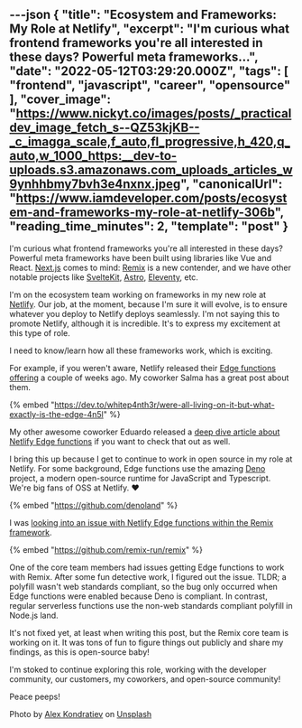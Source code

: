 ---json
{
  "title": "Ecosystem and Frameworks: My Role at Netlify",
  "excerpt": "I'm curious what frontend frameworks you're all interested in these days? Powerful meta frameworks...",
  "date": "2022-05-12T03:29:20.000Z",
  "tags": [
    "frontend",
    "javascript",
    "career",
    "opensource"
  ],
  "cover_image": "https://www.nickyt.co/images/posts/_practicaldev_image_fetch_s--QZ53kjKB--_c_imagga_scale,f_auto,fl_progressive,h_420,q_auto,w_1000_https:__dev-to-uploads.s3.amazonaws.com_uploads_articles_w9ynhhbmy7bvh3e4nxnx.jpeg",
  "canonicalUrl": "https://www.iamdeveloper.com/posts/ecosystem-and-frameworks-my-role-at-netlify-306b",
  "reading_time_minutes": 2,
  "template": "post"
}
---

I'm curious what frontend frameworks you're all interested in these days? Powerful meta frameworks have been built using libraries like Vue and React. [Next.js](https://nextjs.org/) comes to mind: [Remix](https://remix.run) is a new contender, and we have other notable projects like [SvelteKit](https://github.com/sveltejs/kit), [Astro](https://github.com/withastro/astro), [Eleventy](https://github.com/11ty/eleventy), etc.

I'm on the ecosystem team working on frameworks in my new role at [Netlify](https://netlify.com). Our job, at the moment, because I'm sure it will evolve, is to ensure whatever you deploy to Netlify deploys seamlessly. I'm not saying this to promote Netlify, although it is incredible. It's to express my excitement at this type of role.

I need to know/learn how all these frameworks work, which is exciting.

For example, if you weren't aware, Netlify released their [Edge functions offering](https://docs.netlify.com/netlify-labs/experimental-features/edge-functions/) a couple of weeks ago. My coworker Salma has a great post about them.

{% embed "https://dev.to/whitep4nth3r/were-all-living-on-it-but-what-exactly-is-the-edge-4n5l" %}

My other awesome coworker Eduardo released a [deep dive article about Netlify Edge functions](https://www.netlify.com/blog/deep-dive-into-netlify-edge-functions/) if you want to check that out as well.

I bring this up because I get to continue to work in open source in my role at Netlify. For some background, Edge functions use the amazing [Deno](https://deno.land/) project, a modern open-source runtime for JavaScript and Typescript. We're big fans of OSS at Netlify. ♥️

{% embed "https://github.com/denoland" %}

I was [looking into an issue with Netlify Edge functions within the Remix framework](https://github.com/remix-run/remix/issues/3003).

{% embed "https://github.com/remix-run/remix" %}

One of the core team members had issues getting Edge functions to work with Remix. After some fun detective work, I figured out the issue. TLDR; a polyfill wasn't web standards compliant, so the bug only occurred when Edge functions were enabled because Deno is compliant. In contrast, regular serverless functions use the non-web standards compliant polyfill in Node.js land.

It's not fixed yet, at least when writing this post, but the Remix core team is working on it. It was tons of fun to figure things out publicly and share my findings, as this is open-source baby!

I'm stoked to continue exploring this role, working with the developer community, our customers, my coworkers, and open-source community!

Peace peeps!

Photo by [Alex Kondratiev](https://unsplash.com/@alexkondratiev?utm_source=unsplash&utm_medium=referral&utm_content=creditCopyText) on [Unsplash](https://unsplash.com/s/photos/experiment?utm_source=unsplash&utm_medium=referral&utm_content=creditCopyText)
